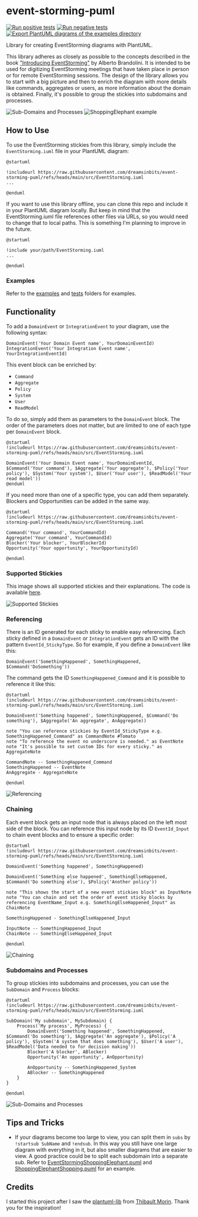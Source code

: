 # event-storming-puml
[![Run positive tests](https://github.com/dreamsinbits/event-storming-puml/actions/workflows/positive_tests.yml/badge.svg)](https://github.com/dreamsinbits/event-storming-puml/actions/workflows/positive_tests.yml) [![Run negative tests](https://github.com/dreamsinbits/event-storming-puml/actions/workflows/negative_tests.yml/badge.svg)](https://github.com/dreamsinbits/event-storming-puml/actions/workflows/negative_tests.yml) [![Export PlantUML diagrams of the examples directory](https://github.com/dreamsinbits/event-storming-puml/actions/workflows/export_examples.yml/badge.svg)](https://github.com/dreamsinbits/event-storming-puml/actions/workflows/export_examples.yml)

Library for creating EventStorming diagrams with PlantUML.

This library adheres as closely as possible to the concepts described in the book 
["Introducing EventStorming"](https://leanpub.com/introducing_eventstorming) by Alberto Brandolini.
It is intended to be used for digitizing EventStorming meetings that have taken place in person or for remote EventStorming sessions.
The design of the library allows you to start with a big picture and then to enrich the diagram with more details like commands, 
aggregates or users, 
as more information about the domain is obtained.
Finally,
it's possible to group the stickies into subdomains and processes.

![Sub-Domains and Processes](examples/out/SubDomainsAndProcesses.svg)
![ShoppingElephant example](examples/out/ShoppingElephantShopping.svg)

## How to Use
To use the EventStorming stickies from this library, 
simply include the `EventStorming.iuml` file in your PlantUML diagram:

```
@startuml

!includeurl https://raw.githubusercontent.com/dreamsinbits/event-storming-puml/refs/heads/main/src/EventStorming.iuml
...

@enduml
```

If you want to use this library offline, you can clone this repo and include it in your PlantUML diagram locally.
But keep in mind that the EventStorming.iuml file references other files via URLs,
so you would need to change that to local paths.
This is something I'm planning to improve in the future.

```
@startuml

!include your/path/EventStorming.iuml
...

@enduml
```
### Examples
Refer to the [examples](examples) and [tests](tests) folders for examples.

## Functionality
To add a `DomainEvent` or `IntegrationEvent` to your diagram, use the following syntax:

```
DomainEvent('Your Domain Event name', YourDomainEventId)
IntegrationEvent('Your Integration Event name', YourIntegrationEventId)
```

This event block can be enriched by:
- `Command`
- `Aggregate`
- `Policy`
- `System`
- `User`
- `ReadModel`

To do so, simply add them as parameters to the `DomainEvent` block.
The order of the parameters does not matter,
but are limited to one of each type per `DomainEvent` block.

```plantuml
@startuml
!includeurl https://raw.githubusercontent.com/dreamsinbits/event-storming-puml/refs/heads/main/src/EventStorming.iuml

DomainEvent('Your Domain Event name', YourDomainEventId, $Command('Your command'), $Aggregate('Your aggregate'), $Policy('Your policy'), $System('Your system'), $User('Your user'), $ReadModel('Your read model'))
@enduml
```

If you need more than one of a specific type,
you can add them separately.
Blockers and Opportunities can be added in the same way.

```plantuml
@startuml
!includeurl https://raw.githubusercontent.com/dreamsinbits/event-storming-puml/refs/heads/main/src/EventStorming.iuml

Command('Your command', YourCommandId)
Aggregate('Your command', YourCommandId)
Blocker('Your blocker', YourBlockerId)
Opportunity('Your opportunity', YourOpportunityId)

@enduml
```

### Supported Stickies
This image shows all supported stickies and their explanations.
The code is available [here](examples/AllStickies.puml).

![Supported Stickies](examples/out/AllStickies.svg)

### Referencing
There is an ID generated for each sticky to enable easy referencing.
Each sticky defined in a `DomainEvent` or `IntegrationEvent` gets an ID with the pattern `EventId_StickyType`. 
So for example, if you define a `DomainEvent` like this:
```
DomainEvent('SomethingHappened', SomethingHappened, $Command('DoSomething'))
```
The command gets the ID `SomethingHappened_Command` and it is possible to reference it like this:

```plantuml
@startuml
!includeurl https://raw.githubusercontent.com/dreamsinbits/event-storming-puml/refs/heads/main/src/EventStorming.iuml

DomainEvent('Something happened', SomethingHappened, $Command('Do something'), $Aggregate('An aggregate', AnAggregate))

note "You can reference stickies by EventId_StickyType e.g. SomethingHappened_Command" as CommandNote #Tomato
note "To reference the event no underscore is needed." as EventNote
note "It's possible to set custom IDs for every sticky." as AggregateNote

CommandNote -- SomethingHappened_Command
SomethingHappened -- EventNote
AnAggregate - AggregateNote

@enduml
```

![Referencing](examples/out/Referencing.svg)

### Chaining
Each event block gets an input node that is always placed on the left most side of the block.
You can reference this input node by its ID `EventId_Input` to chain event blocks and to ensure a specific order:

```plantuml
@startuml
!includeurl https://raw.githubusercontent.com/dreamsinbits/event-storming-puml/refs/heads/main/src/EventStorming.iuml

DomainEvent('Something happened', SomethingHappened)

DomainEvent('Something else happened', SomethingElseHappened, $Command('Do something else'), $Policy('Another policy'))

note "This shows the start of a new event stickies block" as InputNote
note "You can chain and set the order of event sticky blocks by referencing EventName_Input e.g. SomethingElseHappened_Input" as ChainNote

SomethingHappened - SomethingElseHappened_Input

InputNote -- SomethingHappened_Input
ChainNote -- SomethingElseHappened_Input

@enduml
```

![Chaining](examples/out/Chaining.svg)

### Subdomains and Processes
To group stickies into subdomains and processes,
you can use the `SubDomain` and `Process` blocks:

```plantuml
@startuml
!includeurl https://raw.githubusercontent.com/dreamsinbits/event-storming-puml/refs/heads/main/src/EventStorming.iuml

SubDomain('My subdomain', MySubdomain) {
    Process('My process', MyProcess) {
        DomainEvent('Something happened', SomethingHappened, $Command('Do something'), $Aggregate('An aggregate'), $Policy('A policy'), $System('A system that does something'), $User('A user'), $ReadModel('Data needed to for decision making'))
        Blocker('A blocker', ABlocker)
        Opportunity('An opportunity', AnOpportunity)

        AnOpportunity -- SomethingHappened_System
        ABlocker -- SomethingHappened
    }
}

@enduml
```

![Sub-Domains and Processes](examples/out/SubDomainsAndProcesses.svg)

## Tips and Tricks
- If your diagrams become too large to view, 
  you can split them in `subs` by `!startsub SubName` and `!endsub`. 
  In this way you still have one large diagram with everything in it,
  but also smaller diagrams that are easier to view.
  A good practice could be to split each subdomain into a separate sub.
  Refer to [EventStormingShoppingElephant.puml](examples/EventStormingShoppingElephant.puml) and 
  [ShoppingElephantShopping.puml](examples/ShoppingElephantShopping.puml) for an example.

## Credits
I started this project after I saw the [plantuml-lib](https://github.com/tmorin/plantuml-libs) from [Thibault Morin](https://github.com/tmorin).
Thank you for the inspiration!